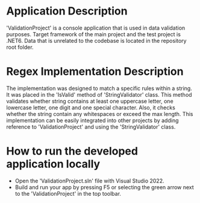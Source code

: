 # Application Description
'ValidationProject' is a console application that is used in data validation purposes.
Target framework of the main project and the test project is .NET6.
Data that is unrelated to the codebase is located in the repository root folder.

# Regex Implementation Description
The implementation was designed to match a specific rules within a string. 
It was placed in the 'IsValid' method of 'StringValidator' class.
This method validates whether string contains at least one uppercase letter, 
one lowercase letter, one digit and one special character. Also, it checks whether 
the string contain any whitespaces or exceed the max length.
This implementation can be easily integrated into other projects by adding reference to 'ValidationProject'
and using the 'StringValidator' class.

# How to run the developed application locally
- Open the 'ValidationProject.sln' file with Visual Studio 2022.
- Build and run your app by pressing F5 or selecting the green arrow next to the 'ValidationProject' in the top toolbar.